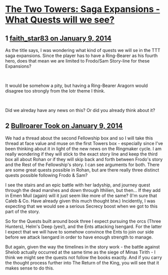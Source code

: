 # [The Two Towers: Saga Expansions - What Quests will we see?](https://community.fantasyflightgames.com/topic/96562-the-two-towers-saga-expansions-what-quests-will-we-see/)

## 1 [faith_star83 on January 9, 2014](https://community.fantasyflightgames.com/topic/96562-the-two-towers-saga-expansions-what-quests-will-we-see/?do=findComment&comment=949801)

As the title says, I was wondering what kind of quests we will se in the TTT saga expansions. Since the player has to have a Ring-Bearer as his fourth hero, does that mean we are limited to Frodo/Sam Story-line for these Expansions?

 

It would be somehow a pity, but having a Ring-Bearer Aragorn would disagree too strongly from the lotr theme I think.

 

Did we alreday have any news on this? Or did you already think about it?

## 2 [Bullroarer Took on January 9, 2014](https://community.fantasyflightgames.com/topic/96562-the-two-towers-saga-expansions-what-quests-will-we-see/?do=findComment&comment=949926)

We had a thread about the second Fellowship box and so I will take this thread at face value and muse on the first Towers box - especially since I've been thinking about it in light of the new news on the Ringmaker cycle. I am really wondering if they will stick to the exact story line and keep the third box all about Rohan or if they will skip back and forth between Frodo's story and the Rest of the Fellowship's story. I can see arguments for both. There are some great quests possible in Rohan, but are there really three distinct quests possible following Frodo & Sam?

I see the stairs and an epic battle with her ladyship, and journey quest through the dead marshes and down through Ithilien, but then... If they add in Emen Muil (again) will it just seem like more of the same? (I'm sure that Caleb & Co. Have already given this much thought btw.) Incidently, I was expecting that we would see a serious Secrecy boost when we got to this part of the story.

So for the Quests built around book three I expect pursuing the orcs (Three Hunters), Helm's Deep (yes!), and the Ents attacking Isengard. For the latter I expect that we will have to somehow convince the Ents to join our side before we attack Isengard in order to have enough strength to manage.

But again, given the way the timelines in the story work - the battle against Shelob actually occurred at the same time as the siege of Minas Tirith - I think we might see the quests not follow the books exactly. And if you carry the thought process further into The Return of the King, you will see that it makes sense to do this.

